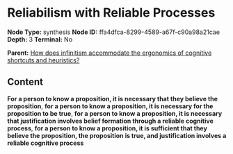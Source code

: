 # Reliabilism with Reliable Processes

**Node Type:** synthesis
**Node ID:** ffa4dfca-8299-4589-a67f-c90a98a21cae
**Depth:** 3
**Terminal:** No

**Parent:** [How does infinitism accommodate the ergonomics of cognitive shortcuts and heuristics?](how-does-infinitism-accommodate-the-ergonomics-of-cognitive-shortcuts-and-heuristics.md)

## Content

**For a person to know a proposition, it is necessary that they believe the proposition**, **for a person to know a proposition, it is necessary for the proposition to be true**, **for a person to know a proposition, it is necessary that justification involves belief formation through a reliable cognitive process**, **for a person to know a proposition, it is sufficient that they believe the proposition, the proposition is true, and justification involves a reliable cognitive process**
